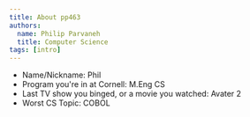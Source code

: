```yaml
---
title: About pp463
authors:
  name: Philip Parvaneh
  title: Computer Science
tags: [intro]
---
```


- Name/Nickname: Phil
- Program you're in at Cornell: M.Eng CS
- Last TV show you binged, or a movie you watched: Avater 2
- Worst CS Topic: COBOL 
